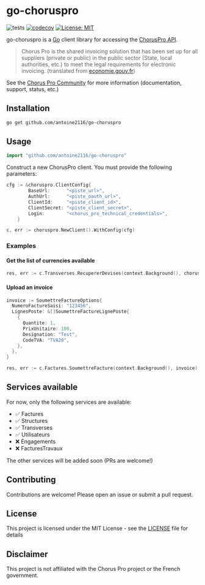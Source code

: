 # go-choruspro

![tests](https://github.com/antoine2116/go-choruspro/actions/workflows/tests.yml/badge.svg)
[![codecov](https://codecov.io/gh/antoine2116/go-choruspro/graph/badge.svg?token=E35WE8EF7Y)](https://codecov.io/gh/antoine2116/go-choruspro)
[![License: MIT](https://img.shields.io/badge/License-MIT-yellow.svg)](https://opensource.org/licenses/MIT)

go-choruspro is a [Go](https://go.dev/) client library for accessing the [ChorusPro API](https://api.gouv.fr/les-api/chorus-pro).

> Chorus Pro is the shared invoicing solution that has been set up for all suppliers (private or public) in the public sector (State, local authorities, etc.) to meet the legal requirements for electronic invoicing.
> (translated from [economie.gouv.fr](https://www.economie.gouv.fr/cedef/chorus-pro-aide#:~:text=Chorus%20Pro%20est%20la%20solution,en%20mati%C3%A8re%20de%20facturation%20%C3%A9lectronique.))

See the [Chorus Pro Community](https://communaute.chorus-pro.gouv.fr/) for more information (documentation, support, status, etc.)

## Installation

```bash
go get github.com/antoine2116/go-choruspro
```

## Usage

```go
import "github.com/antoine2116/go-choruspro"
```

Construct a new ChorusPro client. You must provide the following parameters:

```go
cfg := &choruspro.ClientConfig{
		BaseUrl:      "<piste_url>",
		AuthUrl:      "<piste_oauth_url>",
		ClientId:     "<piste_client_id>",
		ClientSecret: "<piste_client_secret>",
		Login:        "<chorus_pro_technical_credentials>",
	}

c, err := choruspro.NewClient().WithConfig(cfg)
```

### Examples

#### Get the list of currencies available

```go
res, err := c.Transverses.RecupererDevises(context.Background(), choruspro.CodeLangueFr)
```

#### Upload an invoice

```go
invoice := SoumettreFactureOptions{
  NumeroFactureSaisi: "123456",
  LignesPoste: &[]SoumettreFactureLignePoste{
    {
      Quantite: 1,
      PrixUnitaire: 100,
      Designation: "Test",
      CodeTVA: "TVA20",
    },
  },
}

res, err := c.Factures.SoumettreFacture(context.Background(), invoice)
```

## Services available

For now, only the following services are available:

- ✅ Factures
- ✅ Structures
- ✅ Transverses
- ✅ Utilisateurs
- ❌ Engagements
- ❌ FacturesTravaux

The other services will be added soon (PRs are welcome!)

## Contributing

Contributions are welcome! Please open an issue or submit a pull request.

## License

This project is licensed under the MIT License - see the [LICENSE](LICENSE) file for details

## Disclaimer

This project is not affiliated with the Chorus Pro project or the French government.
